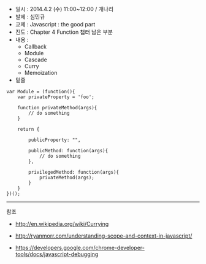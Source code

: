   * 일시 : 2014.4.2 (수) 11:00~12:00 / 개나리
  * 발제 : 심민규
  * 교제 : Javascript : the good part
  * 진도 : Chapter 4 Function 챕터 남은 부분
  * 내용 :
    * Callback
    * Module
    * Cascade
    * Curry
    * Memoization
  * 밑줄

```
var Module = (function(){
    var privateProperty = 'foo';
    
    function privateMethod(args){
        // do something
    }

    return {

        publicProperty: "",

        publicMethod: function(args){
            // do something
        },

        privilegedMethod: function(args){
            privateMethod(args);
        }
    }
})();
```

---

참조

  * http://en.wikipedia.org/wiki/Currying

  * http://ryanmorr.com/understanding-scope-and-context-in-javascript/

  * https://developers.google.com/chrome-developer-tools/docs/javascript-debugging
